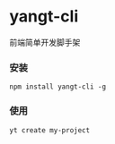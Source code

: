# yangt-cli
前端简单开发脚手架

### 安装
`npm install yangt-cli -g`

### 使用
`yt create my-project`

<!-- 本地开发：npm link 后再执行相关命令。
  由于网络原因，将由github下载改为从gitee下载template
-->


